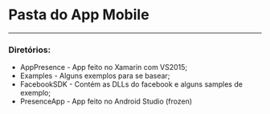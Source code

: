 # Pasta do App Mobile
---

### Diretórios:

* AppPresence - App feito no Xamarin com VS2015;
* Examples - Alguns exemplos para se basear;
* FacebookSDK - Contém as DLLs do facebook e alguns samples de exemplo;
* PresenceApp - App feito no Android Studio (frozen)